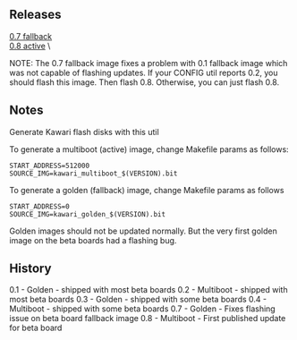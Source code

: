 Releases
--------

[0.7 fallback](https://accentual.com/vicii-kawari/downloads/flash/kawari_flash_0.7.d64) \
[0.8 active](https://accentual.com/vicii-kawari/downloads/flash/kawari_flash_0.8.d64) \

NOTE: The 0.7 fallback image fixes a problem with 0.1 fallback image which was not capable of flashing updates. If your CONFIG util reports 0.2, you should flash this image. Then flash 0.8. Otherwise, you can just flash 0.8.

Notes
-----

Generate Kawari flash disks with this util

To generate a multiboot (active) image, change Makefile params as follows:

    START_ADDRESS=512000
    SOURCE_IMG=kawari_multiboot_$(VERSION).bit

To generate a golden (fallback) image, change Makefile params as follows

    START_ADDRESS=0
    SOURCE_IMG=kawari_golden_$(VERSION).bit

Golden images should not be updated normally. But the very first golden image on the beta boards had a flashing bug.

History
-------
0.1 - Golden     - shipped with most beta boards
0.2 - Multiboot  - shipped with most beta boards
0.3 - Golden     - shipped with some beta boards
0.4 - Multiboot  - shipped with some beta boards
0.7 - Golden     - Fixes flashing issue on beta board fallback image
0.8 - Multiboot  - First published update for beta board
